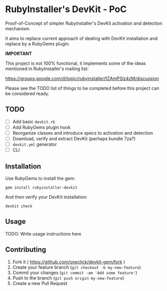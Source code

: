 # RubyInstaller's DevKit - PoC

Proof-of-Concept of simpler RubyInstaller's DevKit activation and detection
mechanism.

It aims to replace current approach of dealing with DevKit installation and
replace by a RubyGems plugin.

**IMPORTANT**

This project is not 100% functional, it implements some of the ideas
mentioned in RubyInstaller's mailing list:

https://groups.google.com/d/topic/rubyinstaller/fZAmPSlz4zM/discussion

Please see the TODO list of things to be completed before this project can
be considered ready.

## TODO

- [ ] Add basic `devkit.rb`
- [ ] Add RubyGems plugin hook
- [ ] Reorganize classes and introduce specs to activation and detection
- [ ] Download, verify and extract DevKit (perhaps bundle 7za?)
- [ ] `devkit.yml` generator
- [ ] CLI

## Installation

Use RubyGems to install the gem:

```console
gem install rubyinstaller-devkit
```

And then verify your DevKit installation:

```console
devkit check
```

## Usage

TODO: Write usage instructions here

## Contributing

1. Fork it ( https://github.com/oneclick/devkit-gem/fork )
2. Create your feature branch (`git checkout -b my-new-feature`)
3. Commit your changes (`git commit -am 'Add some feature'`)
4. Push to the branch (`git push origin my-new-feature`)
5. Create a new Pull Request
